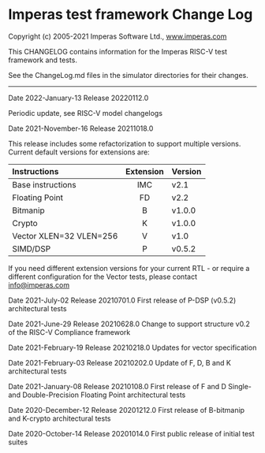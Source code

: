 # Imperas test framework Change Log

Copyright (c) 2005-2021 Imperas Software Ltd., www.imperas.com

This CHANGELOG contains information for the Imperas RISC-V test framework and tests.

See the ChangeLog.md files in the simulator directories for their changes.

---
Date 2022-January-13
Release 20220112.0

Periodic update, see RISC-V model changelogs

Date 2021-November-16
Release 20211018.0

This release includes some refactorization to support multiple versions.
Current default versions for extensions are:

| Instructions            | Extension | Version |
|:----------------------- |:---------:|:------- | 
| Base instructions       | IMC       | v2.1    |
| Floating Point          |  FD       | v2.2    |
| Bitmanip                |   B       | v1.0.0  |
| Crypto                  |   K       | v1.0.0  |
| Vector XLEN=32 VLEN=256 |   V       | v1.0    |
| SIMD/DSP                |   P       | v0.5.2  |

If you need different extension versions for your current RTL - or require
a different configuration for the Vector tests, please contact info@imperas.com

Date 2021-July-02
Release 20210701.0
First release of P-DSP (v0.5.2) architectural tests

Date 2021-June-29
Release 20210628.0
Change to support structure v0.2 of the RISC-V Compliance framework

Date 2021-February-19
Release 20210218.0
Updates for vector specification

Date 2021-February-03
Release 20210202.0
Update of F, D, B and K architectural tests

Date 2021-January-08
Release 20210108.0
First release of F and D Single- and Double-Precision Floating Point architectural tests

Date 2020-December-12
Release 20201212.0
First release of B-bitmanip and K-crypto architectural tests

Date 2020-October-14
Release 20201014.0
First public release of initial test suites


